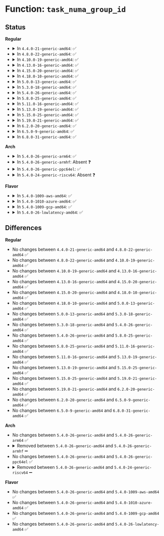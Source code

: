 # Function: <code>task_numa_group_id</code>

## Status
<b>Regular</b>
<ul>
<li>
<details>
<summary>In <code>4.4.0-21-generic-amd64</code>: ✅</summary>

```c
pid_t task_numa_group_id(struct task_struct * p)
```

```json
{
  "name": "task_numa_group_id",
  "collision_type": "Unique Global",
  "inline_type": "No",
  "funcs": [
    {
      "addr": 18446744071579607904,
      "name": "task_numa_group_id",
      "external": true,
      "loc": "kernel/sched/fair.c:905",
      "file": "kernel/sched/fair.c",
      "inline": "seen, unknown",
      "caller_inline": [],
      "caller_func": [
        "kernel/sched/core.c:trace_event_raw_event_sched_swap_numa",
        "kernel/sched/core.c:trace_event_raw_event_sched_swap_numa",
        "kernel/sched/core.c:perf_trace_sched_move_task_template",
        "kernel/sched/core.c:perf_trace_sched_swap_numa",
        "kernel/sched/core.c:perf_trace_sched_swap_numa",
        "kernel/sched/core.c:trace_event_raw_event_sched_move_task_template",
        "kernel/sched/debug.c:print_cpu",
        "kernel/sched/debug.c:print_cpu",
        "kernel/sched/debug.c:proc_sched_show_task",
        "kernel/sched/debug.c:proc_sched_show_task",
        "fs/proc/array.c:proc_pid_status"
      ]
    }
  ],
  "symbols": [
    {
      "addr": 18446744071579607904,
      "name": "task_numa_group_id",
      "section": ".text",
      "bind": "STB_GLOBAL",
      "size": 30
    }
  ]
}
```
</details>
</li>
<li>
<details>
<summary>In <code>4.8.0-22-generic-amd64</code>: ✅</summary>

```c
pid_t task_numa_group_id(struct task_struct * p)
```

```json
{
  "name": "task_numa_group_id",
  "collision_type": "Unique Global",
  "inline_type": "No",
  "funcs": [
    {
      "addr": 18446744071579621312,
      "name": "task_numa_group_id",
      "external": true,
      "loc": "kernel/sched/fair.c:1040",
      "file": "kernel/sched/fair.c",
      "inline": "seen, unknown",
      "caller_inline": [],
      "caller_func": [
        "kernel/sched/core.c:perf_trace_sched_swap_numa",
        "kernel/sched/core.c:perf_trace_sched_swap_numa",
        "kernel/sched/core.c:perf_trace_sched_move_task_template",
        "kernel/sched/core.c:trace_event_raw_event_sched_swap_numa",
        "kernel/sched/core.c:trace_event_raw_event_sched_swap_numa",
        "kernel/sched/core.c:trace_event_raw_event_sched_move_task_template",
        "kernel/sched/debug.c:proc_sched_show_task",
        "kernel/sched/debug.c:proc_sched_show_task",
        "kernel/sched/debug.c:print_cpu",
        "kernel/sched/debug.c:print_cpu",
        "fs/proc/array.c:proc_pid_status"
      ]
    }
  ],
  "symbols": [
    {
      "addr": 18446744071579621312,
      "name": "task_numa_group_id",
      "section": ".text",
      "bind": "STB_GLOBAL",
      "size": 30
    }
  ]
}
```
</details>
</li>
<li>
<details>
<summary>In <code>4.10.0-19-generic-amd64</code>: ✅</summary>

```c
pid_t task_numa_group_id(struct task_struct * p)
```

```json
{
  "name": "task_numa_group_id",
  "collision_type": "Unique Global",
  "inline_type": "No",
  "funcs": [
    {
      "addr": 18446744071579643168,
      "name": "task_numa_group_id",
      "external": true,
      "loc": "kernel/sched/fair.c:1164",
      "file": "kernel/sched/fair.c",
      "inline": "seen, unknown",
      "caller_inline": [],
      "caller_func": [
        "kernel/sched/core.c:perf_trace_sched_swap_numa",
        "kernel/sched/core.c:perf_trace_sched_swap_numa",
        "kernel/sched/core.c:perf_trace_sched_move_task_template",
        "kernel/sched/core.c:trace_event_raw_event_sched_swap_numa",
        "kernel/sched/core.c:trace_event_raw_event_sched_swap_numa",
        "kernel/sched/core.c:trace_event_raw_event_sched_move_task_template",
        "kernel/sched/debug.c:proc_sched_show_task",
        "kernel/sched/debug.c:proc_sched_show_task",
        "kernel/sched/debug.c:print_cpu",
        "kernel/sched/debug.c:print_cpu",
        "fs/proc/array.c:proc_pid_status"
      ]
    }
  ],
  "symbols": [
    {
      "addr": 18446744071579643168,
      "name": "task_numa_group_id",
      "section": ".text",
      "bind": "STB_GLOBAL",
      "size": 30
    }
  ]
}
```
</details>
</li>
<li>
<details>
<summary>In <code>4.13.0-16-generic-amd64</code>: ✅</summary>

```c
pid_t task_numa_group_id(struct task_struct * p)
```

```json
{
  "name": "task_numa_group_id",
  "collision_type": "Unique Global",
  "inline_type": "No",
  "funcs": [
    {
      "addr": 18446744071579621872,
      "name": "task_numa_group_id",
      "external": true,
      "loc": "kernel/sched/fair.c:1161",
      "file": "kernel/sched/fair.c",
      "inline": "seen, unknown",
      "caller_inline": [],
      "caller_func": [
        "kernel/sched/core.c:perf_trace_sched_swap_numa",
        "kernel/sched/core.c:perf_trace_sched_swap_numa",
        "kernel/sched/core.c:perf_trace_sched_move_task_template",
        "kernel/sched/core.c:trace_event_raw_event_sched_swap_numa",
        "kernel/sched/core.c:trace_event_raw_event_sched_swap_numa",
        "kernel/sched/core.c:trace_event_raw_event_sched_move_task_template",
        "kernel/sched/debug.c:proc_sched_show_task",
        "kernel/sched/debug.c:proc_sched_show_task",
        "kernel/sched/debug.c:print_cpu",
        "kernel/sched/debug.c:print_cpu",
        "fs/proc/array.c:proc_pid_status"
      ]
    }
  ],
  "symbols": [
    {
      "addr": 18446744071579621872,
      "name": "task_numa_group_id",
      "section": ".text",
      "bind": "STB_GLOBAL",
      "size": 28
    }
  ]
}
```
</details>
</li>
<li>
<details>
<summary>In <code>4.15.0-20-generic-amd64</code>: ✅</summary>

```c
pid_t task_numa_group_id(struct task_struct * p)
```

```json
{
  "name": "task_numa_group_id",
  "collision_type": "Unique Global",
  "inline_type": "No",
  "funcs": [
    {
      "addr": 18446744071579653856,
      "name": "task_numa_group_id",
      "external": true,
      "loc": "kernel/sched/fair.c:1178",
      "file": "kernel/sched/fair.c",
      "inline": "seen, unknown",
      "caller_inline": [],
      "caller_func": [
        "kernel/sched/core.c:perf_trace_sched_swap_numa",
        "kernel/sched/core.c:perf_trace_sched_swap_numa",
        "kernel/sched/core.c:perf_trace_sched_move_task_template",
        "kernel/sched/core.c:trace_event_raw_event_sched_swap_numa",
        "kernel/sched/core.c:trace_event_raw_event_sched_swap_numa",
        "kernel/sched/core.c:trace_event_raw_event_sched_move_task_template",
        "kernel/sched/debug.c:proc_sched_show_task",
        "kernel/sched/debug.c:proc_sched_show_task",
        "kernel/sched/debug.c:print_cpu",
        "kernel/sched/debug.c:print_cpu",
        "fs/proc/array.c:proc_pid_status"
      ]
    }
  ],
  "symbols": [
    {
      "addr": 18446744071579653856,
      "name": "task_numa_group_id",
      "section": ".text",
      "bind": "STB_GLOBAL",
      "size": 28
    }
  ]
}
```
</details>
</li>
<li>
<details>
<summary>In <code>4.18.0-10-generic-amd64</code>: ✅</summary>

```c
pid_t task_numa_group_id(struct task_struct * p)
```

```json
{
  "name": "task_numa_group_id",
  "collision_type": "Unique Global",
  "inline_type": "No",
  "funcs": [
    {
      "addr": 18446744071579685008,
      "name": "task_numa_group_id",
      "external": true,
      "loc": "kernel/sched/fair.c:1206",
      "file": "kernel/sched/fair.c",
      "inline": "seen, unknown",
      "caller_inline": [],
      "caller_func": [
        "kernel/sched/core.c:perf_trace_sched_swap_numa",
        "kernel/sched/core.c:perf_trace_sched_swap_numa",
        "kernel/sched/core.c:perf_trace_sched_move_task_template",
        "kernel/sched/core.c:trace_event_raw_event_sched_swap_numa",
        "kernel/sched/core.c:trace_event_raw_event_sched_swap_numa",
        "kernel/sched/core.c:trace_event_raw_event_sched_move_task_template",
        "kernel/sched/debug.c:proc_sched_show_task",
        "kernel/sched/debug.c:proc_sched_show_task",
        "kernel/sched/debug.c:print_cpu",
        "kernel/sched/debug.c:print_cpu",
        "fs/proc/array.c:proc_pid_status"
      ]
    }
  ],
  "symbols": [
    {
      "addr": 18446744071579685008,
      "name": "task_numa_group_id",
      "section": ".text",
      "bind": "STB_GLOBAL",
      "size": 28
    }
  ]
}
```
</details>
</li>
<li>
<details>
<summary>In <code>5.0.0-13-generic-amd64</code>: ✅</summary>

```c
pid_t task_numa_group_id(struct task_struct * p)
```

```json
{
  "name": "task_numa_group_id",
  "collision_type": "Unique Global",
  "inline_type": "No",
  "funcs": [
    {
      "addr": 18446744071579720272,
      "name": "task_numa_group_id",
      "external": true,
      "loc": "kernel/sched/fair.c:1202",
      "file": "kernel/sched/fair.c",
      "inline": "seen, unknown",
      "caller_inline": [],
      "caller_func": [
        "kernel/sched/core.c:perf_trace_sched_swap_numa",
        "kernel/sched/core.c:perf_trace_sched_swap_numa",
        "kernel/sched/core.c:perf_trace_sched_move_task_template",
        "kernel/sched/core.c:trace_event_raw_event_sched_swap_numa",
        "kernel/sched/core.c:trace_event_raw_event_sched_swap_numa",
        "kernel/sched/core.c:trace_event_raw_event_sched_move_task_template",
        "kernel/sched/debug.c:proc_sched_show_task",
        "kernel/sched/debug.c:proc_sched_show_task",
        "kernel/sched/debug.c:print_cpu",
        "kernel/sched/debug.c:print_cpu",
        "fs/proc/array.c:proc_pid_status"
      ]
    }
  ],
  "symbols": [
    {
      "addr": 18446744071579720272,
      "name": "task_numa_group_id",
      "section": ".text",
      "bind": "STB_GLOBAL",
      "size": 28
    }
  ]
}
```
</details>
</li>
<li>
<details>
<summary>In <code>5.3.0-18-generic-amd64</code>: ✅</summary>

```c
pid_t task_numa_group_id(struct task_struct * p)
```

```json
{
  "name": "task_numa_group_id",
  "collision_type": "Unique Global",
  "inline_type": "No",
  "funcs": [
    {
      "addr": 18446744071579755760,
      "name": "task_numa_group_id",
      "external": true,
      "loc": "kernel/sched/fair.c:1253",
      "file": "kernel/sched/fair.c",
      "inline": "seen, unknown",
      "caller_inline": [],
      "caller_func": [
        "kernel/sched/core.c:perf_trace_sched_swap_numa",
        "kernel/sched/core.c:perf_trace_sched_swap_numa",
        "kernel/sched/core.c:perf_trace_sched_move_task_template",
        "kernel/sched/core.c:trace_event_raw_event_sched_swap_numa",
        "kernel/sched/core.c:trace_event_raw_event_sched_swap_numa",
        "kernel/sched/core.c:trace_event_raw_event_sched_move_task_template",
        "kernel/sched/debug.c:proc_sched_show_task",
        "kernel/sched/debug.c:proc_sched_show_task",
        "fs/proc/array.c:task_state"
      ]
    }
  ],
  "symbols": [
    {
      "addr": 18446744071579755760,
      "name": "task_numa_group_id",
      "section": ".text",
      "bind": "STB_GLOBAL",
      "size": 28
    }
  ]
}
```
</details>
</li>
<li>
<details>
<summary>In <code>5.4.0-26-generic-amd64</code>: ✅</summary>

```c
pid_t task_numa_group_id(struct task_struct * p)
```

```json
{
  "name": "task_numa_group_id",
  "collision_type": "Unique Global",
  "inline_type": "No",
  "funcs": [
    {
      "addr": 18446744071579798080,
      "name": "task_numa_group_id",
      "external": true,
      "loc": "kernel/sched/fair.c:1211",
      "file": "kernel/sched/fair.c",
      "inline": "seen, unknown",
      "caller_inline": [],
      "caller_func": [
        "kernel/sched/core.c:perf_trace_sched_swap_numa",
        "kernel/sched/core.c:perf_trace_sched_swap_numa",
        "kernel/sched/core.c:perf_trace_sched_move_task_template",
        "kernel/sched/core.c:trace_event_raw_event_sched_swap_numa",
        "kernel/sched/core.c:trace_event_raw_event_sched_swap_numa",
        "kernel/sched/core.c:trace_event_raw_event_sched_move_task_template",
        "kernel/sched/debug.c:proc_sched_show_task",
        "kernel/sched/debug.c:proc_sched_show_task",
        "fs/proc/array.c:task_state"
      ]
    }
  ],
  "symbols": [
    {
      "addr": 18446744071579798080,
      "name": "task_numa_group_id",
      "section": ".text",
      "bind": "STB_GLOBAL",
      "size": 28
    }
  ]
}
```
</details>
</li>
<li>
<details>
<summary>In <code>5.8.0-25-generic-amd64</code>: ✅</summary>

```c
pid_t task_numa_group_id(struct task_struct * p)
```

```json
{
  "name": "task_numa_group_id",
  "collision_type": "Unique Global",
  "inline_type": "No",
  "funcs": [
    {
      "addr": 18446744071579841040,
      "name": "task_numa_group_id",
      "external": true,
      "loc": "kernel/sched/fair.c:1222",
      "file": "kernel/sched/fair.c",
      "inline": "seen, unknown",
      "caller_inline": [],
      "caller_func": [
        "kernel/sched/core.c:perf_trace_sched_numa_pair_template",
        "kernel/sched/core.c:perf_trace_sched_numa_pair_template",
        "kernel/sched/core.c:perf_trace_sched_move_numa",
        "kernel/sched/core.c:trace_event_raw_event_sched_numa_pair_template",
        "kernel/sched/core.c:trace_event_raw_event_sched_numa_pair_template",
        "kernel/sched/core.c:trace_event_raw_event_sched_move_numa",
        "kernel/sched/debug.c:sched_show_numa",
        "kernel/sched/debug.c:sched_show_numa",
        "fs/proc/array.c:task_state"
      ]
    }
  ],
  "symbols": [
    {
      "addr": 18446744071579841040,
      "name": "task_numa_group_id",
      "section": ".text",
      "bind": "STB_GLOBAL",
      "size": 28
    }
  ]
}
```
</details>
</li>
<li>
<details>
<summary>In <code>5.11.0-16-generic-amd64</code>: ✅</summary>

```c
pid_t task_numa_group_id(struct task_struct * p)
```

```json
{
  "name": "task_numa_group_id",
  "collision_type": "Unique Global",
  "inline_type": "No",
  "funcs": [
    {
      "addr": 18446744071579833408,
      "name": "task_numa_group_id",
      "external": true,
      "loc": "kernel/sched/fair.c:1229",
      "file": "kernel/sched/fair.c",
      "inline": "seen, unknown",
      "caller_inline": [],
      "caller_func": [
        "kernel/sched/core.c:perf_trace_sched_numa_pair_template",
        "kernel/sched/core.c:perf_trace_sched_numa_pair_template",
        "kernel/sched/core.c:perf_trace_sched_move_numa",
        "kernel/sched/core.c:trace_event_raw_event_sched_numa_pair_template",
        "kernel/sched/core.c:trace_event_raw_event_sched_numa_pair_template",
        "kernel/sched/core.c:trace_event_raw_event_sched_move_numa",
        "kernel/sched/debug.c:sched_show_numa",
        "kernel/sched/debug.c:sched_show_numa",
        "fs/proc/array.c:task_state"
      ]
    }
  ],
  "symbols": [
    {
      "addr": 18446744071579833408,
      "name": "task_numa_group_id",
      "section": ".text",
      "bind": "STB_GLOBAL",
      "size": 44
    }
  ]
}
```
</details>
</li>
<li>
<details>
<summary>In <code>5.13.0-19-generic-amd64</code>: ✅</summary>

```c
pid_t task_numa_group_id(struct task_struct * p)
```

```json
{
  "name": "task_numa_group_id",
  "collision_type": "Unique Global",
  "inline_type": "No",
  "funcs": [
    {
      "addr": 18446744071579842352,
      "name": "task_numa_group_id",
      "external": true,
      "loc": "kernel/sched/fair.c:1226",
      "file": "kernel/sched/fair.c",
      "inline": "seen, unknown",
      "caller_inline": [],
      "caller_func": [
        "kernel/sched/core.c:perf_trace_sched_numa_pair_template",
        "kernel/sched/core.c:perf_trace_sched_numa_pair_template",
        "kernel/sched/core.c:perf_trace_sched_move_numa",
        "kernel/sched/core.c:trace_event_raw_event_sched_numa_pair_template",
        "kernel/sched/core.c:trace_event_raw_event_sched_numa_pair_template",
        "kernel/sched/core.c:trace_event_raw_event_sched_move_numa",
        "kernel/sched/debug.c:sched_show_numa",
        "kernel/sched/debug.c:sched_show_numa",
        "fs/proc/array.c:task_state"
      ]
    }
  ],
  "symbols": [
    {
      "addr": 18446744071579842352,
      "name": "task_numa_group_id",
      "section": ".text",
      "bind": "STB_GLOBAL",
      "size": 44
    }
  ]
}
```
</details>
</li>
<li>
<details>
<summary>In <code>5.15.0-25-generic-amd64</code>: ✅</summary>

```c
pid_t task_numa_group_id(struct task_struct * p)
```

```json
{
  "name": "task_numa_group_id",
  "collision_type": "Unique Global",
  "inline_type": "No",
  "funcs": [
    {
      "addr": 18446744071579946912,
      "name": "task_numa_group_id",
      "external": true,
      "loc": "kernel/sched/fair.c:1215",
      "file": "kernel/sched/fair.c",
      "inline": "seen, unknown",
      "caller_inline": [],
      "caller_func": [
        "kernel/sched/core.c:perf_trace_sched_numa_pair_template",
        "kernel/sched/core.c:perf_trace_sched_numa_pair_template",
        "kernel/sched/core.c:perf_trace_sched_move_numa",
        "kernel/sched/core.c:trace_event_raw_event_sched_numa_pair_template",
        "kernel/sched/core.c:trace_event_raw_event_sched_numa_pair_template",
        "kernel/sched/core.c:trace_event_raw_event_sched_move_numa",
        "kernel/sched/debug.c:sched_show_numa",
        "kernel/sched/debug.c:sched_show_numa",
        "fs/proc/array.c:task_state"
      ]
    }
  ],
  "symbols": [
    {
      "addr": 18446744071579946912,
      "name": "task_numa_group_id",
      "section": ".text",
      "bind": "STB_GLOBAL",
      "size": 44
    }
  ]
}
```
</details>
</li>
<li>
<details>
<summary>In <code>5.19.0-21-generic-amd64</code>: ✅</summary>

```c
pid_t task_numa_group_id(struct task_struct * p)
```

```json
{
  "name": "task_numa_group_id",
  "collision_type": "Unique Global",
  "inline_type": "No",
  "funcs": [
    {
      "addr": 18446744071580060464,
      "name": "task_numa_group_id",
      "external": true,
      "loc": "kernel/sched/fair.c:1217",
      "file": "kernel/sched/fair.c",
      "inline": "seen, unknown",
      "caller_inline": [],
      "caller_func": [
        "kernel/sched/core.c:perf_trace_sched_numa_pair_template",
        "kernel/sched/core.c:perf_trace_sched_numa_pair_template",
        "kernel/sched/core.c:perf_trace_sched_move_numa",
        "kernel/sched/core.c:trace_event_raw_event_sched_numa_pair_template",
        "kernel/sched/core.c:trace_event_raw_event_sched_numa_pair_template",
        "kernel/sched/core.c:trace_event_raw_event_sched_move_numa",
        "kernel/sched/build_utility.c:sched_show_numa",
        "kernel/sched/build_utility.c:sched_show_numa",
        "fs/proc/array.c:task_state"
      ]
    }
  ],
  "symbols": [
    {
      "addr": 18446744071580060464,
      "name": "task_numa_group_id",
      "section": ".text",
      "bind": "STB_GLOBAL",
      "size": 54
    }
  ]
}
```
</details>
</li>
<li>
<details>
<summary>In <code>6.2.0-20-generic-amd64</code>: ✅</summary>

```c
pid_t task_numa_group_id(struct task_struct * p)
```

```json
{
  "name": "task_numa_group_id",
  "collision_type": "Unique Global",
  "inline_type": "No",
  "funcs": [
    {
      "addr": 18446744071580230176,
      "name": "task_numa_group_id",
      "external": true,
      "loc": "kernel/sched/fair.c:1256",
      "file": "kernel/sched/fair.c",
      "inline": "seen, unknown",
      "caller_inline": [],
      "caller_func": [
        "kernel/sched/core.c:perf_trace_sched_numa_pair_template",
        "kernel/sched/core.c:perf_trace_sched_numa_pair_template",
        "kernel/sched/core.c:perf_trace_sched_move_numa",
        "kernel/sched/core.c:trace_event_raw_event_sched_numa_pair_template",
        "kernel/sched/core.c:trace_event_raw_event_sched_numa_pair_template",
        "kernel/sched/core.c:trace_event_raw_event_sched_move_numa",
        "kernel/sched/build_utility.c:sched_show_numa",
        "kernel/sched/build_utility.c:sched_show_numa",
        "fs/proc/array.c:task_state"
      ]
    }
  ],
  "symbols": [
    {
      "addr": 18446744071580230176,
      "name": "task_numa_group_id",
      "section": ".text",
      "bind": "STB_GLOBAL",
      "size": 54
    }
  ]
}
```
</details>
</li>
<li>
<details>
<summary>In <code>6.5.0-9-generic-amd64</code>: ✅</summary>

```c
pid_t task_numa_group_id(struct task_struct * p)
```

```json
{
  "name": "task_numa_group_id",
  "collision_type": "Unique Global",
  "inline_type": "No",
  "funcs": [
    {
      "addr": 18446744071580293904,
      "name": "task_numa_group_id",
      "external": true,
      "loc": "kernel/sched/fair.c:1273",
      "file": "kernel/sched/fair.c",
      "inline": "seen, unknown",
      "caller_inline": [],
      "caller_func": [
        "kernel/sched/core.c:perf_trace_sched_numa_pair_template",
        "kernel/sched/core.c:perf_trace_sched_numa_pair_template",
        "kernel/sched/core.c:perf_trace_sched_move_numa",
        "kernel/sched/core.c:trace_event_raw_event_sched_numa_pair_template",
        "kernel/sched/core.c:trace_event_raw_event_sched_numa_pair_template",
        "kernel/sched/core.c:trace_event_raw_event_sched_move_numa",
        "kernel/sched/build_utility.c:sched_show_numa",
        "kernel/sched/build_utility.c:sched_show_numa",
        "fs/proc/array.c:task_state"
      ]
    }
  ],
  "symbols": [
    {
      "addr": 18446744071580293904,
      "name": "task_numa_group_id",
      "section": ".text",
      "bind": "STB_GLOBAL",
      "size": 54
    }
  ]
}
```
</details>
</li>
<li>
<details>
<summary>In <code>6.8.0-31-generic-amd64</code>: ✅</summary>

```c
pid_t task_numa_group_id(struct task_struct * p)
```

```json
{
  "name": "task_numa_group_id",
  "collision_type": "Unique Global",
  "inline_type": "No",
  "funcs": [
    {
      "addr": 18446744071580345824,
      "name": "task_numa_group_id",
      "external": true,
      "loc": "kernel/sched/fair.c:1514",
      "file": "kernel/sched/fair.c",
      "inline": "seen, unknown",
      "caller_inline": [],
      "caller_func": [
        "kernel/sched/core.c:perf_trace_sched_numa_pair_template",
        "kernel/sched/core.c:perf_trace_sched_numa_pair_template",
        "kernel/sched/core.c:perf_trace_sched_move_numa",
        "kernel/sched/core.c:trace_event_raw_event_sched_numa_pair_template",
        "kernel/sched/core.c:trace_event_raw_event_sched_numa_pair_template",
        "kernel/sched/core.c:trace_event_raw_event_sched_move_numa",
        "kernel/sched/build_utility.c:sched_show_numa",
        "kernel/sched/build_utility.c:sched_show_numa",
        "fs/proc/array.c:task_state"
      ]
    }
  ],
  "symbols": [
    {
      "addr": 18446744071580345824,
      "name": "task_numa_group_id",
      "section": ".text",
      "bind": "STB_GLOBAL",
      "size": 54
    }
  ]
}
```
</details>
</li>
</ul>
<b>Arch</b>
<ul>
<li>
<details>
<summary>In <code>5.4.0-26-generic-arm64</code>: ✅</summary>

```c
pid_t task_numa_group_id(struct task_struct * p)
```

```json
{
  "name": "task_numa_group_id",
  "collision_type": "Unique Global",
  "inline_type": "No",
  "funcs": [
    {
      "addr": 18446603336490977504,
      "name": "task_numa_group_id",
      "external": true,
      "loc": "kernel/sched/fair.c:1211",
      "file": "kernel/sched/fair.c",
      "inline": "seen, unknown",
      "caller_inline": [],
      "caller_func": [
        "kernel/sched/core.c:perf_trace_sched_swap_numa",
        "kernel/sched/core.c:perf_trace_sched_swap_numa",
        "kernel/sched/core.c:perf_trace_sched_move_task_template",
        "kernel/sched/core.c:trace_event_raw_event_sched_swap_numa",
        "kernel/sched/core.c:trace_event_raw_event_sched_swap_numa",
        "kernel/sched/core.c:trace_event_raw_event_sched_move_task_template",
        "kernel/sched/debug.c:proc_sched_show_task",
        "kernel/sched/debug.c:proc_sched_show_task",
        "fs/proc/array.c:task_state"
      ]
    }
  ],
  "symbols": [
    {
      "addr": 18446603336490977504,
      "name": "task_numa_group_id",
      "section": ".text",
      "bind": "STB_GLOBAL",
      "size": 64
    }
  ]
}
```
</details>
</li>
<li>
<details>
<summary>In <code>5.4.0-26-generic-armhf</code>: Absent ❓</summary>

```json
{
  "name": "task_numa_group_id",
  "collision_type": "Static Duplication",
  "inline_type": "Full",
  "funcs": [
    {
      "addr": 0,
      "name": "task_numa_group_id",
      "external": false,
      "loc": "include/linux/sched/numa_balancing.h:30",
      "file": "kernel/sched/core.c",
      "inline": "declared, inlined",
      "caller_inline": [],
      "caller_func": []
    },
    {
      "addr": 0,
      "name": "task_numa_group_id",
      "external": false,
      "loc": "include/linux/sched/numa_balancing.h:30",
      "file": "fs/proc/array.c",
      "inline": "declared, inlined",
      "caller_inline": [],
      "caller_func": []
    }
  ],
  "symbols": []
}
```
</details>
</li>
<li>
<details>
<summary>In <code>5.4.0-26-generic-ppc64el</code>: ✅</summary>

```c
pid_t task_numa_group_id(struct task_struct * p)
```

```json
{
  "name": "task_numa_group_id",
  "collision_type": "Unique Global",
  "inline_type": "No",
  "funcs": [
    {
      "addr": 13835058055283843808,
      "name": "task_numa_group_id",
      "external": true,
      "loc": "kernel/sched/fair.c:1211",
      "file": "kernel/sched/fair.c",
      "inline": "seen, unknown",
      "caller_inline": [],
      "caller_func": [
        "kernel/sched/core.c:perf_trace_sched_swap_numa",
        "kernel/sched/core.c:perf_trace_sched_swap_numa",
        "kernel/sched/core.c:perf_trace_sched_move_task_template",
        "kernel/sched/core.c:trace_event_raw_event_sched_swap_numa",
        "kernel/sched/core.c:trace_event_raw_event_sched_swap_numa",
        "kernel/sched/core.c:trace_event_raw_event_sched_move_task_template",
        "kernel/sched/debug.c:proc_sched_show_task",
        "kernel/sched/debug.c:proc_sched_show_task",
        "kernel/sched/debug.c:print_task",
        "kernel/sched/debug.c:print_task",
        "fs/proc/array.c:task_state"
      ]
    }
  ],
  "symbols": [
    {
      "addr": 13835058055283843808,
      "name": "task_numa_group_id",
      "section": ".text",
      "bind": "STB_GLOBAL",
      "size": 32
    }
  ]
}
```
</details>
</li>
<li>
<details>
<summary>In <code>5.4.0-24-generic-riscv64</code>: Absent ❓</summary>

```json
{
  "name": "task_numa_group_id",
  "collision_type": "Static Duplication",
  "inline_type": "Full",
  "funcs": [
    {
      "addr": 0,
      "name": "task_numa_group_id",
      "external": false,
      "loc": "include/linux/sched/numa_balancing.h:30",
      "file": "kernel/sched/core.c",
      "inline": "declared, inlined",
      "caller_inline": [],
      "caller_func": []
    },
    {
      "addr": 0,
      "name": "task_numa_group_id",
      "external": false,
      "loc": "include/linux/sched/numa_balancing.h:30",
      "file": "fs/proc/array.c",
      "inline": "declared, inlined",
      "caller_inline": [],
      "caller_func": []
    }
  ],
  "symbols": []
}
```
</details>
</li>
</ul>
<b>Flavor</b>
<ul>
<li>
<details>
<summary>In <code>5.4.0-1009-aws-amd64</code>: ✅</summary>

```c
pid_t task_numa_group_id(struct task_struct * p)
```

```json
{
  "name": "task_numa_group_id",
  "collision_type": "Unique Global",
  "inline_type": "No",
  "funcs": [
    {
      "addr": 18446744071579773936,
      "name": "task_numa_group_id",
      "external": true,
      "loc": "kernel/sched/fair.c:1211",
      "file": "kernel/sched/fair.c",
      "inline": "seen, unknown",
      "caller_inline": [],
      "caller_func": [
        "kernel/sched/core.c:perf_trace_sched_swap_numa",
        "kernel/sched/core.c:perf_trace_sched_swap_numa",
        "kernel/sched/core.c:perf_trace_sched_move_task_template",
        "kernel/sched/core.c:trace_event_raw_event_sched_swap_numa",
        "kernel/sched/core.c:trace_event_raw_event_sched_swap_numa",
        "kernel/sched/core.c:trace_event_raw_event_sched_move_task_template",
        "kernel/sched/debug.c:proc_sched_show_task",
        "kernel/sched/debug.c:proc_sched_show_task",
        "fs/proc/array.c:task_state"
      ]
    }
  ],
  "symbols": [
    {
      "addr": 18446744071579773936,
      "name": "task_numa_group_id",
      "section": ".text",
      "bind": "STB_GLOBAL",
      "size": 28
    }
  ]
}
```
</details>
</li>
<li>
<details>
<summary>In <code>5.4.0-1010-azure-amd64</code>: ✅</summary>

```c
pid_t task_numa_group_id(struct task_struct * p)
```

```json
{
  "name": "task_numa_group_id",
  "collision_type": "Unique Global",
  "inline_type": "No",
  "funcs": [
    {
      "addr": 18446744071579704576,
      "name": "task_numa_group_id",
      "external": true,
      "loc": "kernel/sched/fair.c:1211",
      "file": "kernel/sched/fair.c",
      "inline": "seen, unknown",
      "caller_inline": [],
      "caller_func": [
        "kernel/sched/core.c:perf_trace_sched_swap_numa",
        "kernel/sched/core.c:perf_trace_sched_swap_numa",
        "kernel/sched/core.c:perf_trace_sched_move_task_template",
        "kernel/sched/core.c:trace_event_raw_event_sched_swap_numa",
        "kernel/sched/core.c:trace_event_raw_event_sched_swap_numa",
        "kernel/sched/core.c:trace_event_raw_event_sched_move_task_template",
        "kernel/sched/debug.c:proc_sched_show_task",
        "kernel/sched/debug.c:proc_sched_show_task",
        "fs/proc/array.c:task_state"
      ]
    }
  ],
  "symbols": [
    {
      "addr": 18446744071579704576,
      "name": "task_numa_group_id",
      "section": ".text",
      "bind": "STB_GLOBAL",
      "size": 28
    }
  ]
}
```
</details>
</li>
<li>
<details>
<summary>In <code>5.4.0-1009-gcp-amd64</code>: ✅</summary>

```c
pid_t task_numa_group_id(struct task_struct * p)
```

```json
{
  "name": "task_numa_group_id",
  "collision_type": "Unique Global",
  "inline_type": "No",
  "funcs": [
    {
      "addr": 18446744071579758448,
      "name": "task_numa_group_id",
      "external": true,
      "loc": "kernel/sched/fair.c:1211",
      "file": "kernel/sched/fair.c",
      "inline": "seen, unknown",
      "caller_inline": [],
      "caller_func": [
        "kernel/sched/core.c:perf_trace_sched_swap_numa",
        "kernel/sched/core.c:perf_trace_sched_swap_numa",
        "kernel/sched/core.c:perf_trace_sched_move_task_template",
        "kernel/sched/core.c:trace_event_raw_event_sched_swap_numa",
        "kernel/sched/core.c:trace_event_raw_event_sched_swap_numa",
        "kernel/sched/core.c:trace_event_raw_event_sched_move_task_template",
        "kernel/sched/debug.c:proc_sched_show_task",
        "kernel/sched/debug.c:proc_sched_show_task",
        "fs/proc/array.c:task_state"
      ]
    }
  ],
  "symbols": [
    {
      "addr": 18446744071579758448,
      "name": "task_numa_group_id",
      "section": ".text",
      "bind": "STB_GLOBAL",
      "size": 28
    }
  ]
}
```
</details>
</li>
<li>
<details>
<summary>In <code>5.4.0-26-lowlatency-amd64</code>: ✅</summary>

```c
pid_t task_numa_group_id(struct task_struct * p)
```

```json
{
  "name": "task_numa_group_id",
  "collision_type": "Unique Global",
  "inline_type": "No",
  "funcs": [
    {
      "addr": 18446744071579806352,
      "name": "task_numa_group_id",
      "external": true,
      "loc": "kernel/sched/fair.c:1211",
      "file": "kernel/sched/fair.c",
      "inline": "seen, unknown",
      "caller_inline": [],
      "caller_func": [
        "kernel/sched/core.c:perf_trace_sched_swap_numa",
        "kernel/sched/core.c:perf_trace_sched_swap_numa",
        "kernel/sched/core.c:perf_trace_sched_move_task_template",
        "kernel/sched/core.c:trace_event_raw_event_sched_swap_numa",
        "kernel/sched/core.c:trace_event_raw_event_sched_swap_numa",
        "kernel/sched/core.c:trace_event_raw_event_sched_move_task_template",
        "kernel/sched/debug.c:proc_sched_show_task",
        "kernel/sched/debug.c:proc_sched_show_task",
        "fs/proc/array.c:task_state"
      ]
    }
  ],
  "symbols": [
    {
      "addr": 18446744071579806352,
      "name": "task_numa_group_id",
      "section": ".text",
      "bind": "STB_GLOBAL",
      "size": 52
    }
  ]
}
```
</details>
</li>
</ul>

## Differences
<b>Regular</b>
<ul>
<li>
No changes between <code>4.4.0-21-generic-amd64</code> and <code>4.8.0-22-generic-amd64</code> ✅
</li>
<li>
No changes between <code>4.8.0-22-generic-amd64</code> and <code>4.10.0-19-generic-amd64</code> ✅
</li>
<li>
No changes between <code>4.10.0-19-generic-amd64</code> and <code>4.13.0-16-generic-amd64</code> ✅
</li>
<li>
No changes between <code>4.13.0-16-generic-amd64</code> and <code>4.15.0-20-generic-amd64</code> ✅
</li>
<li>
No changes between <code>4.15.0-20-generic-amd64</code> and <code>4.18.0-10-generic-amd64</code> ✅
</li>
<li>
No changes between <code>4.18.0-10-generic-amd64</code> and <code>5.0.0-13-generic-amd64</code> ✅
</li>
<li>
No changes between <code>5.0.0-13-generic-amd64</code> and <code>5.3.0-18-generic-amd64</code> ✅
</li>
<li>
No changes between <code>5.3.0-18-generic-amd64</code> and <code>5.4.0-26-generic-amd64</code> ✅
</li>
<li>
No changes between <code>5.4.0-26-generic-amd64</code> and <code>5.8.0-25-generic-amd64</code> ✅
</li>
<li>
No changes between <code>5.8.0-25-generic-amd64</code> and <code>5.11.0-16-generic-amd64</code> ✅
</li>
<li>
No changes between <code>5.11.0-16-generic-amd64</code> and <code>5.13.0-19-generic-amd64</code> ✅
</li>
<li>
No changes between <code>5.13.0-19-generic-amd64</code> and <code>5.15.0-25-generic-amd64</code> ✅
</li>
<li>
No changes between <code>5.15.0-25-generic-amd64</code> and <code>5.19.0-21-generic-amd64</code> ✅
</li>
<li>
No changes between <code>5.19.0-21-generic-amd64</code> and <code>6.2.0-20-generic-amd64</code> ✅
</li>
<li>
No changes between <code>6.2.0-20-generic-amd64</code> and <code>6.5.0-9-generic-amd64</code> ✅
</li>
<li>
No changes between <code>6.5.0-9-generic-amd64</code> and <code>6.8.0-31-generic-amd64</code> ✅
</li>
</ul>
<b>Arch</b>
<ul>
<li>
No changes between <code>5.4.0-26-generic-amd64</code> and <code>5.4.0-26-generic-arm64</code> ✅
</li>
<li>
<details>
<summary>Removed between <code>5.4.0-26-generic-amd64</code> and <code>5.4.0-26-generic-armhf</code> ➖</summary>

```c
pid_t task_numa_group_id(struct task_struct * p)
```
</details>
</li>
<li>
No changes between <code>5.4.0-26-generic-amd64</code> and <code>5.4.0-26-generic-ppc64el</code> ✅
</li>
<li>
<details>
<summary>Removed between <code>5.4.0-26-generic-amd64</code> and <code>5.4.0-24-generic-riscv64</code> ➖</summary>

```c
pid_t task_numa_group_id(struct task_struct * p)
```
</details>
</li>
</ul>
<b>Flavor</b>
<ul>
<li>
No changes between <code>5.4.0-26-generic-amd64</code> and <code>5.4.0-1009-aws-amd64</code> ✅
</li>
<li>
No changes between <code>5.4.0-26-generic-amd64</code> and <code>5.4.0-1010-azure-amd64</code> ✅
</li>
<li>
No changes between <code>5.4.0-26-generic-amd64</code> and <code>5.4.0-1009-gcp-amd64</code> ✅
</li>
<li>
No changes between <code>5.4.0-26-generic-amd64</code> and <code>5.4.0-26-lowlatency-amd64</code> ✅
</li>
</ul>
